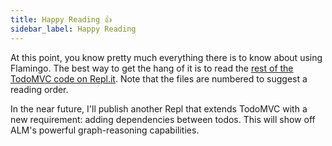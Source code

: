```yaml
---
title: Happy Reading 👍
sidebar_label: Happy Reading
---
```


At this point, you know pretty much everything there is to know
about using Flamingo. The best way to get the hang of it is to
read the [rest of the TodoMVC code on Repl.it](https://repl.it/@d4hines/flamingo-todomvc).
Note that the files are numbered to suggest a reading order.

In the near future, I'll publish another Repl that extends TodoMVC
with a new requirement: adding dependencies between todos. This
will show off ALM's powerful graph-reasoning capabilities.
